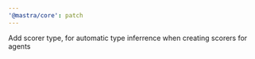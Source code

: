 ```yaml
---
'@mastra/core': patch
---
```


Add scorer type, for automatic type inferrence when creating scorers for agents
